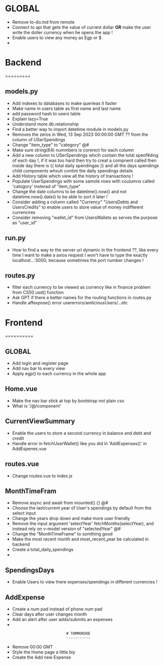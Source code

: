# GLOBAL
- Remove to-do.md from remote
- Connect to api that gets the value of current dollar **OR** make the user write the doller currency when he opens the app !
- Enable users to view any money as Egp or $
-  

# Backend 
=========

## models.py
- Add indexes to databases to make querieas it faster
- Make name in users table as first name and last name
- add password hash to users table 
- Explain lazy=True
- Understand more db.relationship
- Find a better way to import datetime module in models.py
- Removes the zeros in Wed, 13 Sep 2023 00:00:00 GMT ?? from the column of USerSpendings
- Change "item_type" to "category" @#
- Make sure string(64) nummbers is corerect for each column
- Add a new column to USerSpendings whcih contain the total spenf¥ding of each day !, if it was too hard then try to creat a compnent called <Day> then inside day there is {{ total daily spendingas }} and all the days spendings child components whxuh contint the daily spendings details
- Add History table which view all the history of transactions !
- Populate UserSpendings with some samole rows with coulumns called 'catogory' insterad of "item_type"
- Change the date columns to be datetime().now() and not datetime.now().date() to be able to sort it later !
- Consider adding a column called "Currency" "UsersDebts and UsersCredits" to enable users to store value of money indifferent currencires
- Consider removing "wallet_id" from UsersWallets as serves the purpose as "user_id"


## run.py
- How to find a way to the server url dynamic in the frontend ??, like every time I want to make a axios request I won't have to type the exactly localhost...:5000, because sometimes the port number changes !
## routes.py
- filter each currency to be viewed as currency like in finance problem from CS50 usd() function
- Ask GPT if there a better names for the routing functions in routes.py
- Handle affexpnse() error usererrors/amliciousUsers/...etc
# Frontend
==========

## GLOBAL
- Add login and register page
- Add nav bar to every view
- Apply egp() to each currency in the whole app

## Home.vue
- Make the nav bar stick at top by bootstrap not plain css
- What is '/@/component'

## CurrentViewSummary
- Enable the users to store a second currency in balance and debt and credit
- Handle error in fetchUserWallet() like you did in 'AddExpenses()' in AddEspenes.vue

## routes.vue
- Change routes.vue to index.js
## MonthTimeFram
- Remove async and await from mounted() {} @#
- Choose the last/current year of User's spendings by default from the select input
- Change the years drop down and make more user friendly
- Remove the input argument 'selectYear' fetchMonths(selectYear), and instead rely on v-model version of "selectedYear" @#
- Change the "MonthTimeFrame" to somthing good
- Make the  most recent month and most_recent_year be calculated in backend
- Create a total_daily_spendings
- 

## SpendingsDays
- Enable Users to view there expenses/spendings in different currencies !

## AddExpense
- Create a num pad instead of phone num pad
- Clear days <sleelct> after user changes month 
- Add an alert after user adds/submits an expenses
- 



                                # TOMMOROOE
                                -----------

- Remove 00:00 GMT
- Style the Home page a little biy
- Create the Add new Expense